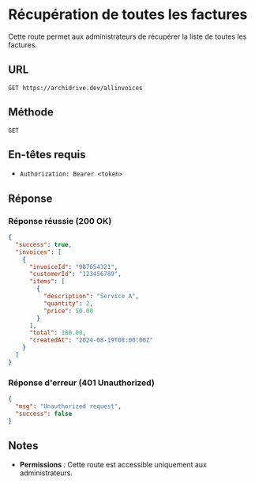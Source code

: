 # Récupération de toutes les factures

Cette route permet aux administrateurs de récupérer la liste de toutes les factures.

## URL

`GET https://archidrive.dev/allinvoices`

## Méthode

`GET`

## En-têtes requis

- `Authorization: Bearer <token>`

## Réponse

### Réponse réussie (200 OK)

```json
{
  "success": true,
  "invoices": [
    {
      "invoiceId": "987654321",
      "customerId": "123456789",
      "items": [
        {
          "description": "Service A",
          "quantity": 2,
          "price": 50.00
        }
      ],
      "total": 100.00,
      "createdAt": "2024-08-19T08:00:00Z"
    }
  ]
}
```

### Réponse d'erreur (401 Unauthorized)

```json
{
  "msg": "Unauthorized request",
  "success": false
}
```

## Notes

- **Permissions** : Cette route est accessible uniquement aux administrateurs.
